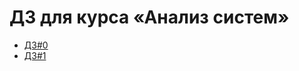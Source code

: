 # ДЗ для курса «Анализ систем»

 - [ДЗ#0](./homework-0/README.md)
 - [ДЗ#1](./homework-1/README.md)
